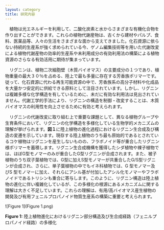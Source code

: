 ```yaml
---
layout: category
title: 研究内容
---
```


　植物は光エネルギーを利用して、二酸化炭素と水からさまざまな有機化合物を作り出すことができます。これらの植物代謝産物は、古くから建材やパルプ、食料、医薬品等、人々の生活をさまざまな面から支えてきました。化石資源に依らない持続的生産系が強く求められている今、ゲノム編集技術等を用いた代謝改変による植物代謝産物の効率的生産系や未利用成分の有効利用法の構築による植物資源のさらなる有効活用に期待が集まっています。
 
　リグニンは、植物二次細胞壁（木質バイオマス）の主要成分の１つであり、植物重量の最大３０％を占める、陸上で最も多量に存在する芳香族ポリマーです。従って、化石資源に代わる再生可能資源の中で、芳香族系の高分子材料や化成品を大量かつ安定的に供給できる原料として注目されています。しかし、リグニンは複雑多様な化学構造を有しているために、未だに有効な利用法は見出されていません。代謝工学的手法により、リグニンの構造を制御・改変することは、木質バイオマスの利用性を向上させるために有効と考えられます。 

　リグニンの代謝改変に取り組む上で重要な課題として、異なる植物グループや生育条件において、リグニンの化学構造を多様化している生物学的メカニズムの理解が挙げられます。**図１**に陸上植物の進化過程におけるリグニン生合成及び構造の変遷を示しています。現存する陸上植物のうち最も原始的であるとされているコケ植物はリグニンを産生しないものの、フラボノイド等が重合したリグニン様ポリマーを蓄積します。リグニン生合成機構を獲得したシダ植物や裸子植物では、ほぼG型モノマーのみが重合したG型リグニンが合成されます。また、被子植物のうち双子葉植物では、G型に加えS型モノマーが共重合したG/S型リグニンが合成され、さらに、単子葉植物の中でもイネ科植物では、G 型モノマー及びS 型モノマーに加え、それらにアシル基が付加したアシル化モノマーやフラボノイドであるトリシンも重合に寄与します。このように、リグニン構造は陸上植物の進化に伴い複雑化しているが、この多様化の根源にあるメカニズムに関する理解は大きく不足しています。これらの理解は、有用/高バイオマス産生植物の開発及び有用フェニルプロパノイド物質生産系の構築に重要と考えられます。
 
![Figure 1](Figure 1.png)

**Figure 1:** 陸上植物進化におけるリグニン部分構造及び生合成経路（フェニルプロパノイド経路）の多様化

